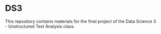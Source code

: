 # DS3

This repository contains materials for the final project of the Data Science 3 - Unstructured Text Analysis class.
